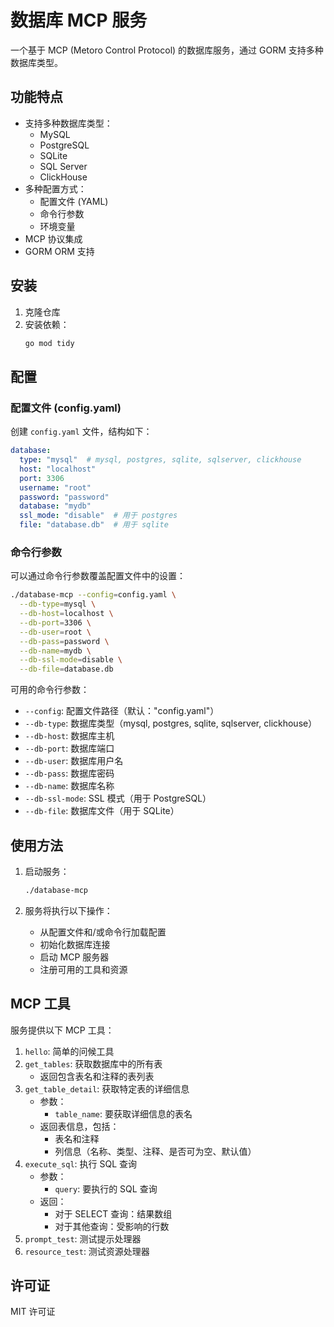 # 数据库 MCP 服务

一个基于 MCP (Metoro Control Protocol) 的数据库服务，通过 GORM 支持多种数据库类型。

## 功能特点

- 支持多种数据库类型：
  - MySQL
  - PostgreSQL
  - SQLite
  - SQL Server
  - ClickHouse
- 多种配置方式：
  - 配置文件 (YAML)
  - 命令行参数
  - 环境变量
- MCP 协议集成
- GORM ORM 支持

## 安装

1. 克隆仓库
2. 安装依赖：
   ```bash
   go mod tidy
   ```

## 配置

### 配置文件 (config.yaml)

创建 `config.yaml` 文件，结构如下：

```yaml
database:
  type: "mysql"  # mysql, postgres, sqlite, sqlserver, clickhouse
  host: "localhost"
  port: 3306
  username: "root"
  password: "password"
  database: "mydb"
  ssl_mode: "disable"  # 用于 postgres
  file: "database.db"  # 用于 sqlite
```

### 命令行参数

可以通过命令行参数覆盖配置文件中的设置：

```bash
./database-mcp --config=config.yaml \
  --db-type=mysql \
  --db-host=localhost \
  --db-port=3306 \
  --db-user=root \
  --db-pass=password \
  --db-name=mydb \
  --db-ssl-mode=disable \
  --db-file=database.db
```

可用的命令行参数：
- `--config`: 配置文件路径（默认："config.yaml"）
- `--db-type`: 数据库类型（mysql, postgres, sqlite, sqlserver, clickhouse）
- `--db-host`: 数据库主机
- `--db-port`: 数据库端口
- `--db-user`: 数据库用户名
- `--db-pass`: 数据库密码
- `--db-name`: 数据库名称
- `--db-ssl-mode`: SSL 模式（用于 PostgreSQL）
- `--db-file`: 数据库文件（用于 SQLite）

## 使用方法

1. 启动服务：
   ```bash
   ./database-mcp
   ```

2. 服务将执行以下操作：
   - 从配置文件和/或命令行加载配置
   - 初始化数据库连接
   - 启动 MCP 服务器
   - 注册可用的工具和资源

## MCP 工具

服务提供以下 MCP 工具：

1. `hello`: 简单的问候工具
2. `get_tables`: 获取数据库中的所有表
   - 返回包含表名和注释的表列表
3. `get_table_detail`: 获取特定表的详细信息
   - 参数：
     - `table_name`: 要获取详细信息的表名
   - 返回表信息，包括：
     - 表名和注释
     - 列信息（名称、类型、注释、是否可为空、默认值）
4. `execute_sql`: 执行 SQL 查询
   - 参数：
     - `query`: 要执行的 SQL 查询
   - 返回：
     - 对于 SELECT 查询：结果数组
     - 对于其他查询：受影响的行数
5. `prompt_test`: 测试提示处理器
6. `resource_test`: 测试资源处理器

## 许可证

MIT 许可证 